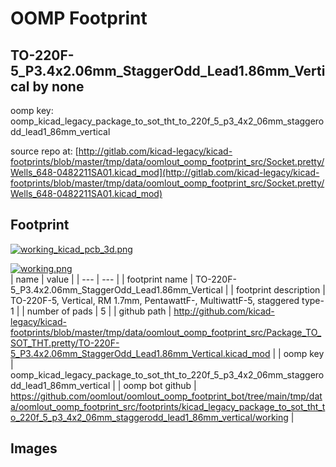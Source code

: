 # OOMP Footprint  
## TO-220F-5_P3.4x2.06mm_StaggerOdd_Lead1.86mm_Vertical  by none  
  
oomp key: oomp_kicad_legacy_package_to_sot_tht_to_220f_5_p3_4x2_06mm_staggerodd_lead1_86mm_vertical  
  
source repo at: [http://gitlab.com/kicad-legacy/kicad-footprints/blob/master/tmp/data/oomlout_oomp_footprint_src/Socket.pretty/Wells_648-0482211SA01.kicad_mod](http://gitlab.com/kicad-legacy/kicad-footprints/blob/master/tmp/data/oomlout_oomp_footprint_src/Socket.pretty/Wells_648-0482211SA01.kicad_mod)  
## Footprint  
  
[![working_kicad_pcb_3d.png](working_kicad_pcb_3d_600.png)](working_kicad_pcb_3d.png)  
  
[![working.png](working_600.png)](working.png)  
| name | value | 
| --- | --- | 
| footprint name | TO-220F-5_P3.4x2.06mm_StaggerOdd_Lead1.86mm_Vertical | 
| footprint description | TO-220F-5, Vertical, RM 1.7mm, PentawattF-, MultiwattF-5, staggered type-1 | 
| number of pads | 5 | 
| github path | http://github.com/kicad-legacy/kicad-footprints/blob/master/tmp/data/oomlout_oomp_footprint_src/Package_TO_SOT_THT.pretty/TO-220F-5_P3.4x2.06mm_StaggerOdd_Lead1.86mm_Vertical.kicad_mod | 
| oomp key | oomp_kicad_legacy_package_to_sot_tht_to_220f_5_p3_4x2_06mm_staggerodd_lead1_86mm_vertical | 
| oomp bot github | https://github.com/oomlout/oomlout_oomp_footprint_bot/tree/main/tmp/data/oomlout_oomp_footprint_src/footprints/kicad_legacy_package_to_sot_tht_to_220f_5_p3_4x2_06mm_staggerodd_lead1_86mm_vertical/working | 
## Images  
